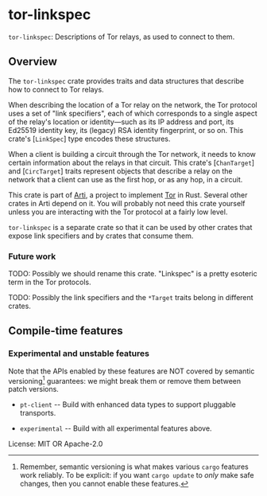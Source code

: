 # tor-linkspec

`tor-linkspec`: Descriptions of Tor relays, as used to connect to them.

## Overview

The `tor-linkspec` crate provides traits and data structures that
describe how to connect to Tor relays.

When describing the location of a Tor relay on the network, the
Tor protocol uses a set of "link specifiers", each of which
corresponds to a single aspect of the relay's location or
identity—such as its IP address and port, its Ed25519 identity
key, its (legacy) RSA identity fingerprint, or so on.  This
crate's [`LinkSpec`] type encodes these structures.

When a client is building a circuit through the Tor network, it
needs to know certain information about the relays in that
circuit.  This crate's [`ChanTarget`] and [`CircTarget`] traits
represent objects that describe a relay on the network that a
client can use as the first hop, or as any hop, in a circuit.

This crate is part of
[Arti](https://gitlab.torproject.org/tpo/core/arti/), a project to
implement [Tor](https://www.torproject.org/) in Rust.  Several
other crates in Arti depend on it.  You will probably not need
this crate yourself unless you are interacting with the Tor
protocol at a fairly low level.

`tor-linkspec` is a separate crate so that it can be used by other
crates that expose link specifiers and by crates that consume
them.

### Future work

TODO: Possibly we should rename this crate.  "Linkspec" is a
pretty esoteric term in the Tor protocols.

TODO: Possibly the link specifiers and the `*Target` traits belong in different crates.

## Compile-time features

### Experimental and unstable features

 Note that the APIs enabled by these features are NOT covered by
 semantic versioning[^1] guarantees: we might break them or remove
 them between patch versions.

* `pt-client` -- Build with enhanced data types to support pluggable
   transports.

* `experimental` -- Build with all experimental features above.

[^1]: Remember, semantic versioning is what makes various `cargo`
features work reliably. To be explicit: if you want `cargo update`
to _only_ make safe changes, then you cannot enable these
features.

License: MIT OR Apache-2.0
